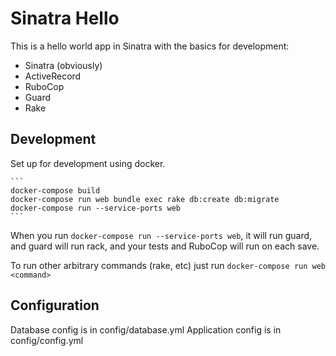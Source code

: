 # Sinatra Hello

This is a hello world app in Sinatra with the basics for development:
 - Sinatra (obviously)
 - ActiveRecord
 - RuboCop
 - Guard
 - Rake

## Development
Set up for development using docker.

    ```
    docker-compose build
    docker-compose run web bundle exec rake db:create db:migrate
    docker-compose run --service-ports web
    ```

When you run ```docker-compose run --service-ports web```, it will run guard, and guard will run rack, and your tests and RuboCop will run on each save.

To run other arbitrary commands (rake, etc) just run ```docker-compose run web <command>```

## Configuration

Database config is in config/database.yml
Application config is in config/config.yml
